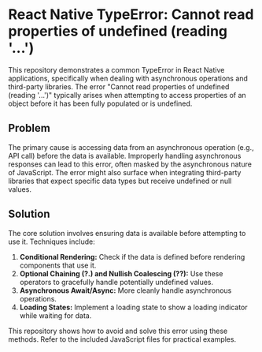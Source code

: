 # React Native TypeError: Cannot read properties of undefined (reading '...')

This repository demonstrates a common TypeError in React Native applications, specifically when dealing with asynchronous operations and third-party libraries.  The error "Cannot read properties of undefined (reading '...')" typically arises when attempting to access properties of an object before it has been fully populated or is undefined.

## Problem
The primary cause is accessing data from an asynchronous operation (e.g., API call) before the data is available.  Improperly handling asynchronous responses can lead to this error, often masked by the asynchronous nature of JavaScript.  The error might also surface when integrating third-party libraries that expect specific data types but receive undefined or null values.

## Solution
The core solution involves ensuring data is available before attempting to use it. Techniques include:

1. **Conditional Rendering:** Check if the data is defined before rendering components that use it.
2. **Optional Chaining (?.) and Nullish Coalescing (??):** Use these operators to gracefully handle potentially undefined values.
3. **Asynchronous Await/Async:** More cleanly handle asynchronous operations.
4. **Loading States:**  Implement a loading state to show a loading indicator while waiting for data.

This repository shows how to avoid and solve this error using these methods.  Refer to the included JavaScript files for practical examples.